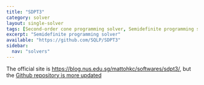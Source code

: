 ```yaml
---
title: "SDPT3"
category: solver
layout: single-solver
tags: [Second-order cone programming solver, Semidefinite programming solver]
excerpt: "Semidefinite programming solver"
available: "https://github.com/SQLP/SDPT3"
sidebar:
  nav: "solvers"
---
```


The official site is <https://blog.nus.edu.sg/mattohkc/softwares/sdpt3/>, but the [Github repository is more updated](https://github.com/SQLP/SDPT3)
